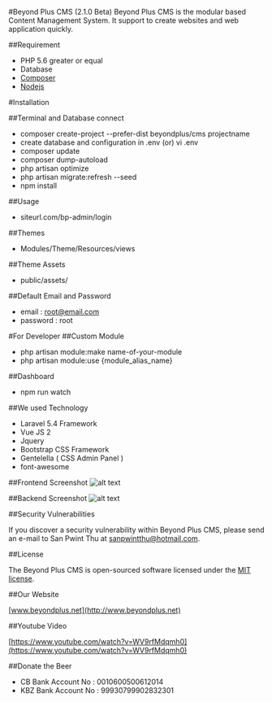 #Beyond Plus CMS (2.1.0 Beta)
Beyond Plus CMS is the modular based Content Management System. It support to create websites and web application quickly. 

##Requirement

* PHP 5.6 greater or equal
* Database
* [Composer](https://getcomposer.org)
* [Nodejs](https://nodejs.org)

#Installation

##Terminal and Database connect

* composer create-project --prefer-dist beyondplus/cms projectname
* create database and configuration in .env (or) vi .env
* composer update
* composer dump-autoload
* php artisan optimize
* php artisan migrate:refresh --seed
* npm install

##Usage
* siteurl.com/bp-admin/login

##Themes
* Modules/Theme/Resources/views

##Theme Assets
* public/assets/

##Default Email and Password
* email 	: root@email.com
* password	: root

#For Developer
##Custom Module
* php artisan module:make name-of-your-module
* php artisan module:use {module_alias_name} 

##Dashboard
* npm run watch

##We used Technology
* Laravel 5.4 Framework
* Vue JS 2
* Jquery
* Bootstrap CSS Framework
* Gentelella ( CSS Admin Panel )
* font-awesome

##Frontend Screenshot
![alt text](https://github.com/BeyondPlusTrainingCentre/cms/raw/master/frontend.png "Front Screenshot")

##Backend Screenshot
![alt text](https://github.com/BeyondPlusTrainingCentre/cms/raw/master/backend.png "Backend Screenshot")

##Security Vulnerabilities

If you discover a security vulnerability within Beyond Plus CMS, please send an e-mail to San Pwint Thu at sanpwintthu@hotmail.com.

##License

The Beyond Plus CMS is open-sourced software licensed under the [MIT license](http://opensource.org/licenses/MIT).

##Our Website

[www.beyondplus.net](http://www.beyondplus.net)

##Youtube Video

[https://www.youtube.com/watch?v=WV9rfMdqmh0](https://www.youtube.com/watch?v=WV9rfMdqmh0)

##Donate the Beer

* CB Bank Account No  : 0010600500612014
* KBZ Bank Account No : 99930799902832301
